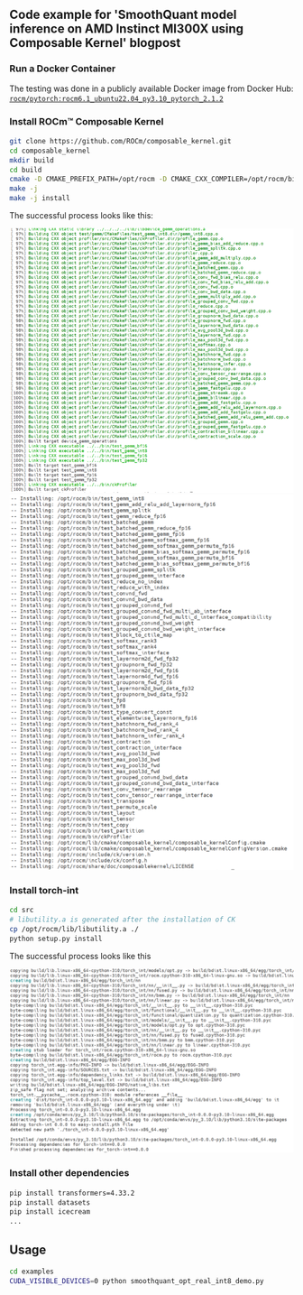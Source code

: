 ## Code example for 'SmoothQuant model inference on AMD Instinct MI300X using Composable Kernel' blogpost

### Run a Docker Container

The testing was done in a publicly available Docker image from Docker Hub:
[`rocm/pytorch:rocm6.1_ubuntu22.04_py3.10_pytorch_2.1.2`](https://hub.docker.com/layers/rocm/pytorch/rocm6.1_ubuntu22.04_py3.10_pytorch_2.1.2/images/sha256-f6ea7cee8aae299c7f6368187df7beed29928850c3929c81e6f24b34271d652b)

### Install ROCm&trade; Composable Kernel

```bash
git clone https://github.com/ROCm/composable_kernel.git
cd composable_kernel
mkdir build
cd build
cmake -D CMAKE_PREFIX_PATH=/opt/rocm -D CMAKE_CXX_COMPILER=/opt/rocm/bin/hipcc -D CMAKE_BUILD_TYPE=Release -D GPU_TARGETS="gfx942" ..
make -j 
make -j install
```

The successful process looks like this:

![CK building](./images/ck_building.png)
![CK installation](./images/ck_installation.png)

### Install torch-int

```bash
cd src
# libutility.a is generated after the installation of CK 
cp /opt/rocm/lib/libutility.a ./
python setup.py install
```

The successful process looks like this

![torch-int installation](./images/torch_int_installation.png)

### Install other dependencies

```bash
pip install transformers=4.33.2
pip install datasets
pip install icecream
...
```

## Usage

```bash
cd examples
CUDA_VISIBLE_DEVICES=0 python smoothquant_opt_real_int8_demo.py
```
